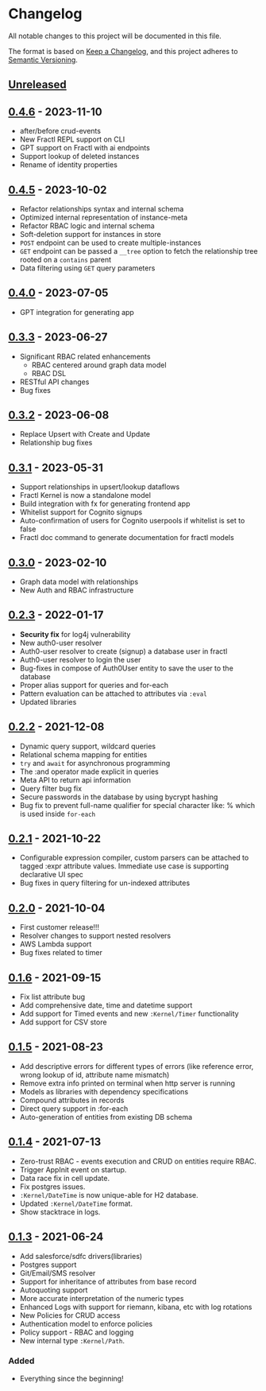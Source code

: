 # Changelog

All notable changes to this project will be documented in this file.

The format is based on [Keep a Changelog](https://keepachangelog.com/en/1.0.0/),
and this project adheres to [Semantic Versioning](https://semver.org/spec/v2.0.0.html).

## [Unreleased]

## [0.4.6] - 2023-11-10

- after/before crud-events
- New Fractl REPL support on CLI
- GPT support on Fractl with ai endpoints
- Support lookup of deleted instances
- Rename of identity properties

## [0.4.5] - 2023-10-02

- Refactor relationships syntax and internal schema
- Optimized internal representation of instance-meta
- Refactor RBAC logic and internal schema
- Soft-deletion support for instances in store
- `POST` endpoint can be used to create multiple-instances
- `GET` endpoint can be passed a `__tree` option to fetch the relationship tree rooted on a `contains` parent
- Data filtering using `GET` query parameters

## [0.4.0] - 2023-07-05

- GPT integration for generating app

## [0.3.3] - 2023-06-27

- Significant RBAC related enhancements
  - RBAC centered around graph data model
  - RBAC DSL
- RESTful API changes
- Bug fixes

## [0.3.2] - 2023-06-08

- Replace Upsert with Create and Update
- Relationship bug fixes

## [0.3.1] - 2023-05-31

- Support relationships in upsert/lookup dataflows
- Fractl Kernel is now a standalone model
- Build integration with fx for generating frontend app
- Whitelist support for Cognito signups
- Auto-confirmation of users for Cognito userpools if whitelist is set to false
- Fractl doc command to generate documentation for fractl models

## [0.3.0] - 2023-02-10

- Graph data model with relationships
- New Auth and RBAC infrastructure

## [0.2.3] - 2022-01-17

- **Security fix** for log4j vulnerability
- New auth0-user resolver
- Auth0-user resolver to create (signup) a database user in fractl
- Auth0-user resolver to login the user
- Bug-fixes in compose of Auth0User entity to save the user to the database
- Proper alias support for queries and for-each
- Pattern evaluation can be attached to attributes via `:eval`
- Updated libraries

## [0.2.2] - 2021-12-08

- Dynamic query support, wildcard queries
- Relational schema mapping for entities
- `try` and `await` for asynchronous programming
- The :and operator made explicit in queries
- Meta API to return api information
- Query filter bug fix
- Secure passwords in the database by using bycrypt hashing
- Bug fix to prevent full-name qualifier for special character like: %
  which is used inside `for-each`

## [0.2.1] - 2021-10-22

- Configurable expression compiler, custom parsers can be attached to tagged :expr attribute values.
  Immediate use case is supporting declarative UI spec
- Bug fixes in query filtering for un-indexed attributes

## [0.2.0] - 2021-10-04

- First customer release!!!
- Resolver changes to support nested resolvers
- AWS Lambda support
- Bug fixes related to timer

## [0.1.6] - 2021-09-15

- Fix list attribute bug
- Add comprehensive date, time and datetime support
- Add support for Timed events and new `:Kernel/Timer` functionality
- Add support for CSV store

## [0.1.5] - 2021-08-23

- Add descriptive errors for different types of errors (like reference error, wrong lookup of id, attribute name mismatch)
- Remove extra info printed on terminal when http server is running
- Models as libraries with dependency specifications
- Compound attributes in records
- Direct query support in :for-each
- Auto-generation of entities from existing DB schema

## [0.1.4] - 2021-07-13

- Zero-trust RBAC - events execution and CRUD on entities require RBAC.
- Trigger AppInit event on startup.
- Data race fix in cell update.
- Fix postgres issues.
- `:Kernel/DateTime` is now unique-able for H2 database.
- Updated `:Kernel/DateTime` format.
- Show stacktrace in logs.

## [0.1.3] - 2021-06-24

- Add salesforce/sdfc drivers(libraries)
- Postgres support
- Git/Email/SMS resolver
- Support for inheritance of attributes from base record
- Autoquoting support
- More accurate interpretation of the numeric types
- Enhanced Logs with support for riemann, kibana, etc with log rotations
- New Policies for CRUD access
- Authentication model to enforce policies
- Policy support - RBAC and logging
- New internal type `:Kernel/Path`.

### Added

- Everything since the beginning!

[Unreleased]: https://github.com/fractl-io/fractl/compare/0.4.6...HEAD
[0.4.6]: https://github.com/fractl-io/fractl/compare/0.4.5...0.4.6
[0.4.5]: https://github.com/fractl-io/fractl/compare/0.4.0...0.4.5
[0.4.0]: https://github.com/fractl-io/fractl/compare/0.3.3...0.4.0
[0.3.3]: https://github.com/fractl-io/fractl/compare/0.3.2...0.3.3
[0.3.2]: https://github.com/fractl-io/fractl/compare/0.3.1...0.3.2
[0.3.1]: https://github.com/fractl-io/fractl/compare/0.3.0...0.3.1
[0.3.0]: https://github.com/fractl-io/fractl/compare/0.2.3...0.3.0
[0.2.3]: https://github.com/fractl-io/fractl/compare/0.2.2...0.2.3
[0.2.2]: https://github.com/fractl-io/fractl/compare/0.2.1...0.2.2
[0.2.1]: https://github.com/fractl-io/fractl/compare/0.2.0...0.2.1
[0.2.0]: https://github.com/fractl-io/fractl/compare/0.1.6...0.2.0
[0.1.6]: https://github.com/fractl-io/fractl/compare/0.1.5...0.1.6
[0.1.5]: https://github.com/fractl-io/fractl/compare/0.1.4...0.1.5
[0.1.4]: https://github.com/fractl-io/fractl/compare/0.1.3...0.1.4
[0.1.3]: https://github.com/fractl-io/fractl/compare/v0.1.2...0.1.3
